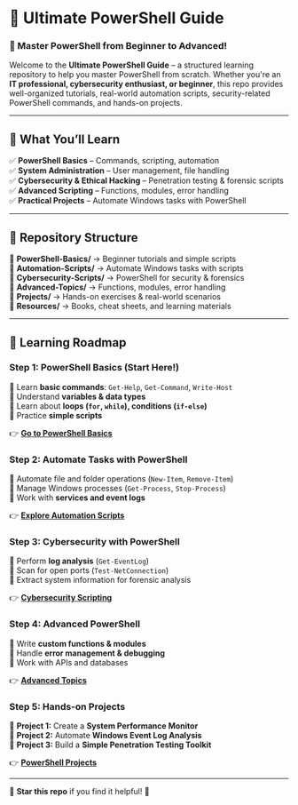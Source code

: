 # 🚀 Ultimate PowerShell Guide  
### 📌 Master PowerShell from Beginner to Advanced!  

Welcome to the **Ultimate PowerShell Guide** – a structured learning repository to help you master PowerShell from scratch. Whether you're an **IT professional, cybersecurity enthusiast, or beginner**, this repo provides well-organized tutorials, real-world automation scripts, security-related PowerShell commands, and hands-on projects.  

---

## 📖 What You’ll Learn  
✅ **PowerShell Basics** – Commands, scripting, automation  
✅ **System Administration** – User management, file handling  
✅ **Cybersecurity & Ethical Hacking** – Penetration testing & forensic scripts  
✅ **Advanced Scripting** – Functions, modules, error handling  
✅ **Practical Projects** – Automate Windows tasks with PowerShell  

---

## 📂 Repository Structure  
📂 **PowerShell-Basics/** → Beginner tutorials and simple scripts  
📂 **Automation-Scripts/** → Automate Windows tasks with scripts  
📂 **Cybersecurity-Scripts/** → PowerShell for security & forensics  
📂 **Advanced-Topics/** → Functions, modules, error handling  
📂 **Projects/** → Hands-on exercises & real-world scenarios  
📂 **Resources/** → Books, cheat sheets, and learning materials  

---

## 🚀 Learning Roadmap  
### **Step 1: PowerShell Basics** (Start Here!)  
🔹 Learn **basic commands**: `Get-Help`, `Get-Command`, `Write-Host`  
🔹 Understand **variables & data types**  
🔹 Learn about **loops (`for`, `while`), conditions (`if-else`)**  
🔹 Practice **simple scripts**  

👉 **[Go to PowerShell Basics](./PowerShell-Basics/)**  

### **Step 2: Automate Tasks with PowerShell**  
🔹 Automate file and folder operations (`New-Item`, `Remove-Item`)  
🔹 Manage Windows processes (`Get-Process`, `Stop-Process`)  
🔹 Work with **services and event logs**  

👉 **[Explore Automation Scripts](./Automation-Scripts/)**  

### **Step 3: Cybersecurity with PowerShell**  
🔹 Perform **log analysis** (`Get-EventLog`)  
🔹 Scan for open ports (`Test-NetConnection`)  
🔹 Extract system information for forensic analysis  

👉 **[Cybersecurity Scripting](./Cybersecurity-Scripts/)**  

### **Step 4: Advanced PowerShell**  
🔹 Write **custom functions & modules**  
🔹 Handle **error management & debugging**  
🔹 Work with APIs and databases  

👉 **[Advanced Topics](./Advanced-Topics/)**  

### **Step 5: Hands-on Projects**  
🔹 **Project 1:** Create a **System Performance Monitor**  
🔹 **Project 2:** Automate **Windows Event Log Analysis**  
🔹 **Project 3:** Build a **Simple Penetration Testing Toolkit**  

👉 **[PowerShell Projects](./Projects/)**  

---

🌟 **Star this repo** if you find it helpful! 🚀  

